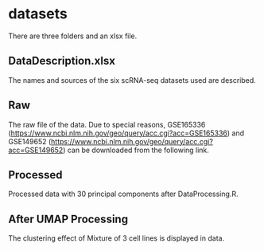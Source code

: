 # datasets

There are three folders and an xlsx file.

## DataDescription.xlsx
The names and sources of the six scRNA-seq datasets used are described.

## Raw
The raw file of the data. Due to special reasons, GSE165336 (https://www.ncbi.nlm.nih.gov/geo/query/acc.cgi?acc=GSE165336) and GSE149652 (https://www.ncbi.nlm.nih.gov/geo/query/acc.cgi?acc=GSE149652) can be downloaded from the following link.

## Processed
Processed data with 30 principal components after DataProcessing.R.

## After UMAP Processing
The clustering effect of Mixture of 3 cell lines is displayed in data.

